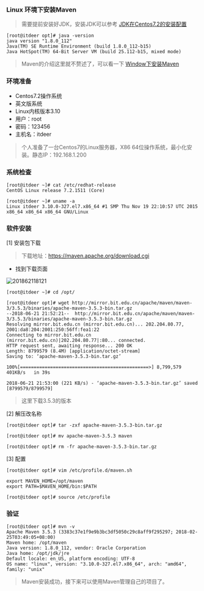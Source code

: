 
### Linux 环境下安装Maven

> 需要提前安装好JDK，安装JDK可以参考 [JDK在Centos7.2的安装配置](https://github.com/ItdeerLab/itdeerlab-notes/blob/notes/JDK/UserGuide/JDK%E5%9C%A8Centos7.2%E7%9A%84%E5%AE%89%E8%A3%85%E9%85%8D%E7%BD%AE.md)

```
[root@itdeer opt]# java -version
java version "1.8.0_112"
Java(TM) SE Runtime Environment (build 1.8.0_112-b15)
Java HotSpot(TM) 64-Bit Server VM (build 25.112-b15, mixed mode)
```

> Maven的介绍这里就不赘述了，可以看一下 [Window下安装Maven](https://github.com/ItdeerLab/itdeerlab-notes/blob/notes/Maven/UserGuide/Window%E4%B8%8B%E5%AE%89%E8%A3%85Maven.md)

### 环境准备

 - Centos7.2操作系统
 - 英文版系统
 - Linux内核版本3.10
 - 用户：root
 - 密码：123456
 - 主机名：itdeer

> 个人准备了一台Centos7的Linux服务器，X86 64位操作系统，最小化安装。静态IP：192.168.1.200

### 系统检查

```
[root@itdeer ~]# cat /etc/redhat-release 
CentOS Linux release 7.2.1511 (Core)

[root@itdeer ~]# uname -a
Linux itdeer 3.10.0-327.el7.x86_64 #1 SMP Thu Nov 19 22:10:57 UTC 2015 x86_64 x86_64 x86_64 GNU/Linux
```

### 软件安装


[1] 安装包下载

> 下载地址：https://maven.apache.org/download.cgi

 - 找到下载页面

 ![201862118121](http://note.itdeer.cn/201862118121.png)

```
[root@itdeer ~]# cd /opt/

[root@itdeer opt]# wget http://mirror.bit.edu.cn/apache/maven/maven-3/3.5.3/binaries/apache-maven-3.5.3-bin.tar.gz
--2018-06-21 21:52:21--  http://mirror.bit.edu.cn/apache/maven/maven-3/3.5.3/binaries/apache-maven-3.5.3-bin.tar.gz
Resolving mirror.bit.edu.cn (mirror.bit.edu.cn)... 202.204.80.77, 2001:da8:204:2001:250:56ff:fea1:22
Connecting to mirror.bit.edu.cn (mirror.bit.edu.cn)|202.204.80.77|:80... connected.
HTTP request sent, awaiting response... 200 OK
Length: 8799579 (8.4M) [application/octet-stream]
Saving to: ‘apache-maven-3.5.3-bin.tar.gz’

100%[===============================================>] 8,799,579    401KB/s   in 39s    

2018-06-21 21:53:00 (221 KB/s) - ‘apache-maven-3.5.3-bin.tar.gz’ saved [8799579/8799579]

```

> 这里下载3.5.3的版本

[2] 解压改名称

```
[root@itdeer opt]# tar -zxf apache-maven-3.5.3-bin.tar.gz

[root@itdeer opt]# mv apache-maven-3.5.3 maven

[root@itdeer opt]# rm -fr apache-maven-3.5.3-bin.tar.gz
```

[3] 配置

```
[root@itdeer opt]# vim /etc/profile.d/maven.sh

export MAVEN_HOME=/opt/maven
export PATH=$MAVEN_HOME/bin:$PATH

[root@itdeer opt]# source /etc/profile
```

### 验证

```
[root@itdeer opt]# mvn -v
Apache Maven 3.5.3 (3383c37e1f9e9b3bc3df5050c29c8aff9f295297; 2018-02-25T03:49:05+08:00)
Maven home: /opt/maven
Java version: 1.8.0_112, vendor: Oracle Corporation
Java home: /opt/jdk/jre
Default locale: en_US, platform encoding: UTF-8
OS name: "linux", version: "3.10.0-327.el7.x86_64", arch: "amd64", family: "unix"
```

> Maven安装成功，接下来可以使用Maven管理自己的项目了。